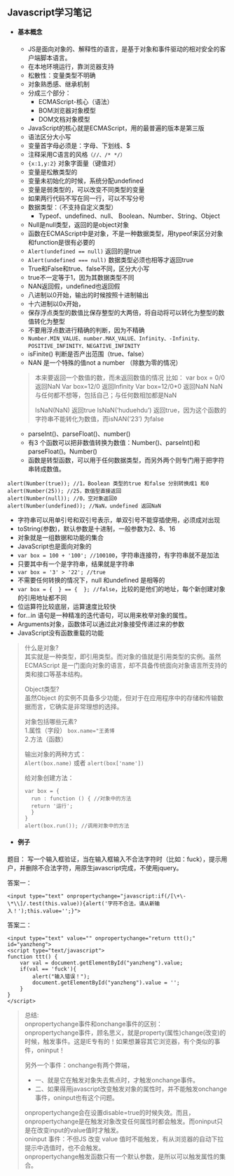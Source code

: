 ## Javascript学习笔记

* #### 基本概念
   * JS是面向对象的、解释性的语言，是基于对象和事件驱动的相对安全的客户端脚本语言。
   * 在本地环境运行，靠浏览器支持
   * 松散性：变量类型不明确
   * 对象熟悉感、继承机制
   * 分成三个部分：
      * ECMAScript-核心（语法）
      * BOM浏览器对象模型
      * DOM文档对象模型
   * JavaScript的核心就是ECMAScript，用的最普遍的版本是第三版
   * 语法区分大小写
   * 变量首字母必须是：字母、下划线、$
   * 注释采用C语言的风格`（//、/* */）`
   * `{x:1,y:2}` 对象字面量（键值对）
   * 变量是松散类型的
   * 变量未初始化的时候，系统分配undefined
   * 变量是弱类型的，可以改变不同类型的变量
   * 如果两行代码不写在同一行，可以不写分号
   * 数据类型：（不支持自定义类型）
      * Typeof、undefined、null、 Boolean、Number、String、Object
   * Null是null类型，返回的是object对象
   * 函数在ECMAScript中是对象，不是一种数据类型，用typeof来区分对象和function是很有必要的
   * `Alert(undefined == null)` 返回的是true
   * `Alert(undefined === null)` 数据类型必须也相等才返回true
   * True和False和true、false不同，区分大小写
   * true不一定等于1，因为其数据类型不同
   * NAN返回假，undefined也返回假
   * 八进制以0开始，输出的时候按照十进制输出
   * 十六进制以0x开始，
   * 保存浮点类型的数值比保存整型的大两倍，将自动将可以转化为整型的数值转化为整型
   * 不要用浮点数进行精确的判断，因为不精确
   * `Number.MIN_VALUE、number.MAX_VALUE、Infinity、-Infinity、POSITIVE_INFINITY、NEGATIVE_INFINITY`
   * isFinite() 判断是否产出范围（true、false）
   * NAN 是一个特殊的值not a number （除数为零的情况）  

	> 本来要返回一个数值的数，而未返回数值的情况
	> 比如： var box = 0/0     返回NaN
	>        Var box=12/0     返回Infinity
	>        Var box=12/0*0   返回NaN
	> NaN与任何都不想等，包括自己；与任何数相加都是NaN
	> 
	> IsNaN(NaN) 返回true
	> IsNaN(‘huduehdu’) 返回true，因为这个函数的字符串不能转化为数值，而isNAN(‘23’) 为false

   * parseInt()、parseFloat()、number()
   * 有3 个函数可以把非数值转换为数值：Number()、parseInt()和parseFloat()。Number()
   * 函数是转型函数，可以用于任何数据类型，而另外两个则专门用于把字符串转成数值。

```
alert(Number(true)); //1，Boolean 类型的true 和false 分别转换成1 和0
alert(Number(25)); //25，数值型直接返回
alert(Number(null)); //0，空对象返回0
alert(Number(undefined)); //NaN，undefined 返回NaN
```

   * 字符串可以用单引号和双引号表示，单双引号不能穿插使用，必须成对出现
   * toString(参数)，默认参数是十进制，一般参数为2、8、16
   * 对象就是一组数据和功能的集合
   * JavaScript也是面向对象的
   * `var box = 100 + '100'; //100100`，字符串连接符，有字符串就不是加法
   * 只要其中有一个是字符串，结果就是字符串
   * `var box = '3' > '22'; //true`
   * 不需要任何转换的情况下，null 和undefined 是相等的
   * `var box = {  } == {  }; //false`，比较的是他们的地址，每个新创建对象的引用地址都不同
   * 位运算符比较底层，运算速度比较快
   * for...in 语句是一种精准的迭代语句，可以用来枚举对象的属性。
   * Arguments对象，函数体可以通过此对象接受传递过来的参数
   * JavaScript没有函数重载的功能

> 什么是对象?  
> 其实就是一种类型，即引用类型。而对象的值就是引用类型的实例。虽然ECMAScript 是一门面向对象的语言，却不具备传统面向对象语言所支持的类和接口等基本结构。
> 
> Object类型?  
> 虽然Object 的实例不具备多少功能，但对于在应用程序中的存储和传输数据而言，它确实是非常理想的选择。
> 
> 对象包括哪些元素?  
> 1.属性（字段） `box.name="王勇博`  
> 2.方法（函数）
> 
> 输出对象的两种方式：  
> `Alert(box.name)` 或者 `alert(box['name'])`
> 
> 给对象创建方法：  
> ```
> var box = {
> 	run : function () { //对象中的方法
> 	return '运行';
> 	}
> }
> alert(box.run()); //调用对象中的方法
> ```

* #### 例子

题目： 写一个输入框验证，当在输入框输入不合法字符时（比如：fuck），提示用户，并删除不合法字符，用原生javascript完成，不使用jquery。

答案一：
```
<input type="text" onpropertychange="javascript:if(/[\+\-\*\\]/.test(this.value)){alert('字符不合法，请从新输入！');this.value='';}">
```

答案二：
```
<input type="text" value="" onpropertychange="return ttt();" id="yanzheng">
<script type="text/javascript">
function ttt() {
	var val = document.getElementById("yanzheng").value;
	if(val == 'fuck'){
		alert("输入错误！");
		document.getElementById("yanzheng").value = '';
	}
}
</script>
```

> 总结:  
> onpropertychange事件和onchange事件的区别：  
> onpropertychange事件，顾名思义，就是property(属性)change(改变)的时候，触发事件。这是IE专有的！如果想兼容其它浏览器，有个类似的事件，oninput！  
> 
> 另外一个事件：onchange有两个弊端，  
> * 一、就是它在触发对象失去焦点时，才触发onchange事件。  
> * 二、如果得用javascript改变触发对象的属性时，并不能触发onchange事件，oninput也有这个问题。  
> 
> onpropertychange会在设置disable=true的时候失效。而且，onpropertychange是在触发对象改变任何属性时都会触发。而oninput只是在改变input的value值时才触发。  
> oninput 事件：不但JS 改变 value 值时不能触发，有从浏览器的自动下拉提示中选值时，也不会触发。  
> onpropertychange触发函数只有一个默认参数，是所以可以触发属性的集合。


